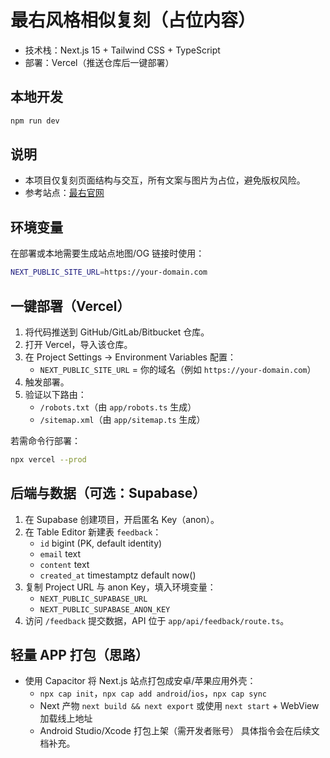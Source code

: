 # 最右风格相似复刻（占位内容）

- 技术栈：Next.js 15 + Tailwind CSS + TypeScript
- 部署：Vercel（推送仓库后一键部署）

## 本地开发
```bash
npm run dev
```

## 说明
- 本项目仅复刻页面结构与交互，所有文案与图片为占位，避免版权风险。
- 参考站点：[最右官网](https://www.ixiaochuan.cn/)

## 环境变量
在部署或本地需要生成站点地图/OG 链接时使用：

```bash
NEXT_PUBLIC_SITE_URL=https://your-domain.com
```

## 一键部署（Vercel）
1. 将代码推送到 GitHub/GitLab/Bitbucket 仓库。
2. 打开 Vercel，导入该仓库。
3. 在 Project Settings → Environment Variables 配置：
   - `NEXT_PUBLIC_SITE_URL` = 你的域名（例如 `https://your-domain.com`）
4. 触发部署。
5. 验证以下路由：
   - `/robots.txt`（由 `app/robots.ts` 生成）
   - `/sitemap.xml`（由 `app/sitemap.ts` 生成）

若需命令行部署：
```bash
npx vercel --prod
```

## 后端与数据（可选：Supabase）
1. 在 Supabase 创建项目，开启匿名 Key（anon）。
2. 在 Table Editor 新建表 `feedback`：
   - `id` bigint (PK, default identity)
   - `email` text
   - `content` text
   - `created_at` timestamptz default now()
3. 复制 Project URL 与 anon Key，填入环境变量：
   - `NEXT_PUBLIC_SUPABASE_URL`
   - `NEXT_PUBLIC_SUPABASE_ANON_KEY`
4. 访问 `/feedback` 提交数据，API 位于 `app/api/feedback/route.ts`。

## 轻量 APP 打包（思路）
- 使用 Capacitor 将 Next.js 站点打包成安卓/苹果应用外壳：
  - `npx cap init`，`npx cap add android`/`ios`，`npx cap sync`
  - Next 产物 `next build && next export` 或使用 `next start` + WebView 加载线上地址
  - Android Studio/Xcode 打包上架（需开发者账号）
 具体指令会在后续文档补充。
